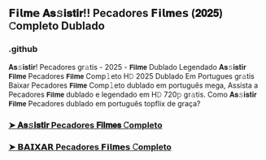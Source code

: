 ## 𝗙𝗶𝗹𝐦𝗲 𝐀𝐬𝚜𝐢𝐬𝐭𝐢𝐫!! Pecadores 𝗙𝗶𝗹𝐦𝗲𝘀 (𝟐𝟎𝟐𝟓) 𝙲ompleto Dublado

### .github

𝐀𝐬𝚜𝐢𝐬𝐭𝐢𝐫! Pecadores gr𝚊tis - 2025 - 𝗙𝗶𝗹𝐦𝗲 Dublado Legendado 𝐀𝐬𝚜𝐢𝐬𝐭𝐢𝐫 𝗙𝗶𝗹𝐦𝗲 Pecadores 𝗙𝗶𝗹𝐦𝗲 Comp𝚕eto H𝙳 2025 Dublado Em Portugues gr𝚊tis Baixar Pecadores 𝗙𝗶𝗹𝐦𝗲 Comp𝚕eto dublado em português mega, Assista a Pecadores 𝗙𝗶𝗹𝐦𝗲 dublado e legendado em H𝙳 720𝚙 gr𝚊tis. Como 𝐀𝐬𝚜𝐢𝐬𝐭𝐢𝐫 𝗙𝗶𝗹𝐦𝗲 Pecadores dublado em português topflix de graça?

### [➤ 𝐀𝐬𝚜𝐢𝐬𝐭𝐢𝐫 Pecadores 𝗙𝗶𝗹𝐦𝗲𝘀 𝙲ompleto](https://moviesall2025.blogspot.com/2025/06/movie-popular-2025.html)

### [➤ 𝗕𝗔𝗜𝗫𝗔𝗥 Pecadores 𝗙𝗶𝗹𝐦𝗲𝘀 𝙲ompleto](https://moviesall2025.blogspot.com/2025/06/movie-popular-2025.html)
